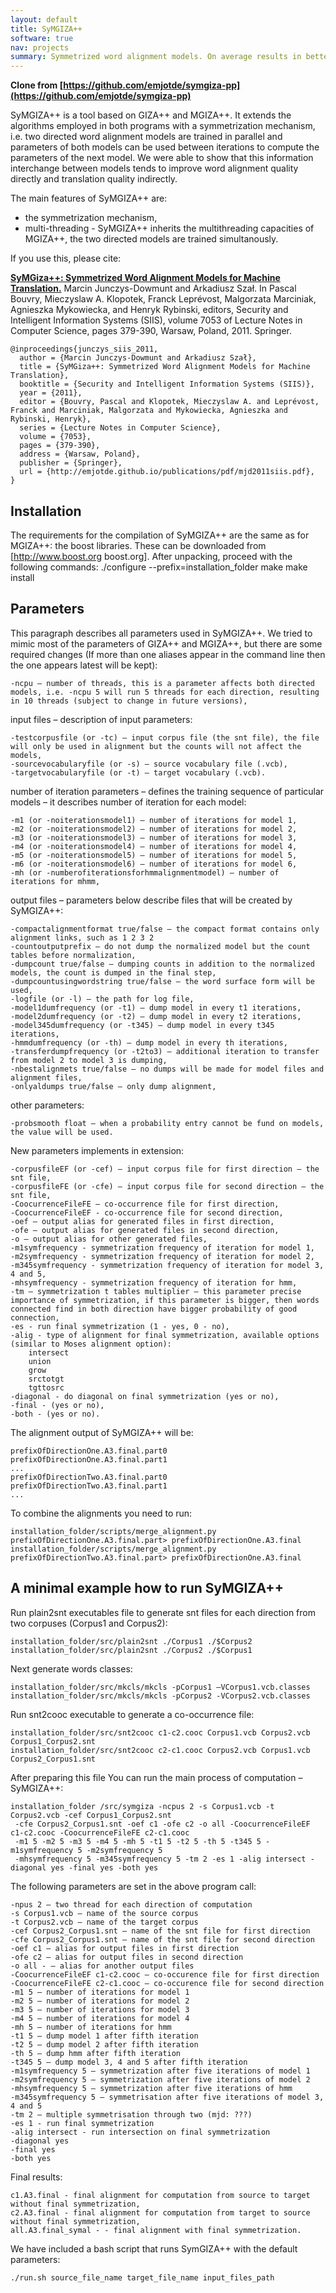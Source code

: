 ```yaml
---
layout: default
title: SyMGIZA++
software: true
nav: projects
summary: Symmetrized word alignment models. On average results in better alignment quality than MGIZA++.
---
```


__Clone from [https://github.com/emjotde/symgiza-pp](https://github.com/emjotde/symgiza-pp)__

SyMGIZA++ is a tool based on GIZA++ and MGIZA++. It extends the algorithms employed in both programs with a symmetrization mechanism, i.e. two directed word alignment models are trained in parallel and parameters of both models can be used between iterations to compute the parameters of the next model. We were able to show that this information interchange between models tends to improve word alignment quality directly and translation quality indirectly. 

The main features of SyMGIZA++ are:
* the symmetrization mechanism,
* multi-threading - SyMGIZA++ inherits the multithreading capacities of MGIZA++, the two directed models are trained simultanously.

If you use this, please cite:

[__SyMGiza++: Symmetrized Word Alignment Models for Machine Translation.__](http://emjotde.github.io/publications/pdf/mjd2011siis.pdf) Marcin Junczys-Dowmunt and Arkadiusz Szał. In Pascal Bouvry, Mieczyslaw A. Klopotek, Franck Leprévost, Malgorzata Marciniak, Agnieszka Mykowiecka, and Henryk Rybinski, editors, Security and Intelligent Information Systems (SIIS), volume 7053 of Lecture Notes in Computer Science, pages 379-390, Warsaw, Poland, 2011. Springer.

    @inproceedings{junczys_siis_2011,
      author = {Marcin Junczys-Dowmunt and Arkadiusz Szał},
      title = {SyMGiza++: Symmetrized Word Alignment Models for Machine Translation},
      booktitle = {Security and Intelligent Information Systems (SIIS)},
      year = {2011},
      editor = {Bouvry, Pascal and Klopotek, Mieczyslaw A. and Leprévost, Franck and Marciniak, Malgorzata and Mykowiecka, Agnieszka and Rybinski, Henryk},
      series = {Lecture Notes in Computer Science},
      volume = {7053},
      pages = {379-390},
      address = {Warsaw, Poland},
      publisher = {Springer},
      url = {http://emjotde.github.io/publications/pdf/mjd2011siis.pdf},
    }


Installation
------------

The requirements for the compilation of SyMGIZA++ are the same as for MGIZA++: the boost libraries. These can be downloaded from [http://www.boost.org boost.org]. After unpacking, proceed with the following commands:
 ./configure --prefix=installation_folder
 make
 make install

Parameters
----------

This paragraph describes all parameters used in SyMGIZA++. We tried to mimic most of the parameters of GIZA++ and MGIZA++, but there are some required changes (If more than one aliases appear in the command line then the one appears latest will be kept):

    -ncpu – number of threads, this is a parameter affects both directed models, i.e. -ncpu 5 will run 5 threads for each direction, resulting in 10 threads (subject to change in future versions),

input files – description of input parameters:

    -testcorpusfile (or -tc) – input corpus file (the snt file), the file will only be used in alignment but the counts will not affect the models,
    -sourcevocabularyfile (or -s) – source vocabulary file (.vcb),
    -targetvocabularyfile (or -t) – target vocabulary (.vcb).

number of iteration parameters – defines the training sequence of particular models – it describes number of iteration for each model:

    -m1 (or -noiterationsmodel1) – number of iterations for model 1,
    -m2 (or -noiterationsmodel2) – number of iterations for model 2,
    -m3 (or -noiterationsmodel3) – number of iterations for model 3,
    -m4 (or -noiterationsmodel4) – number of iterations for model 4,
    -m5 (or -noiterationsmodel5) – number of iterations for model 5,
    -m6 (or -noiterationsmodel6) – number of iterations for model 6,
    -mh (or -numberofiterationsforhmmalignmentmodel) – number of iterations for mhmm,

output files – parameters below describe files that will be created by SyMGIZA++:

    -compactalignmentformat true/false – the compact format contains only alignment links, such as 1 2 3 2
    -countoutputprefix – do not dump the normalized model but the count tables before normalization,
    -dumpcount true/false – dumping counts in addition to the normalized models, the count is dumped in the final step,
    -dumpcountusingwordstring true/false – the word surface form will be used,
    -logfile (or -l) – the path for log file,
    -model1dumfrequency (or -t1) – dump model in every t1 iterations,
    -model2dumfrequency (or -t2) – dump model in every t2 iterations,
    -model345dumfrequency (or -t345) – dump model in every t345 iterations,
    -hmmdumfrequency (or -th) – dump model in every th iterations,
    -transferdumpfrequency (or -t2to3) – additional iteration to transfer from model 2 to model 3 is dumping,
    -nbestalignmets true/false – no dumps will be made for model files and alignment files,
    -onlyaldumps true/false – only dump alignment,

other parameters:

    -probsmooth float – when a probability entry cannot be fund on models, the value will be used.

New parameters implements in extension:

    -corpusfileEF (or -cef) – input corpus file for first direction – the snt file,
    -corpusfileFE (or -cfe) – input corpus file for second direction – the snt file,
    -CoocurrenceFileFE – co-occurrence file for first direction,
    -CoocurrenceFileEF - co-occurrence file for second direction,
    -oef – output alias for generated files in first direction,
    -ofe – output alias for generated files in second direction,
    -o – output alias for other generated files,
    -m1symfrequency - symmetrization frequency of iteration for model 1,
    -m2symfrequency - symmetrization frequency of iteration for model 2,
    -m345symfrequency - symmetrization frequency of iteration for model 3, 4 and 5,
    -mhsymfrequency - symmetrization frequency of iteration for hmm,
    -tm – symmetrization t tables multiplier – this parameter precise importance of symmetrization, if this parameter is bigger, then words connected find in both direction have bigger probability of good connection,
    -es - run final symmetrization (1 - yes, 0 - no),
    -alig - type of alignment for final symmetrization, available options (similar to Moses alignment option):
        intersect
        union
        grow
        srctotgt
        tgttosrc
    -diagonal - do diagonal on final symmetrization (yes or no),
    -final - (yes or no),
    -both - (yes or no).

The alignment output of SyMGIZA++ will be:

    prefixOfDirectionOne.A3.final.part0
    prefixOfDirectionOne.A3.final.part1
    ...
    prefixOfDirectionTwo.A3.final.part0
    prefixOfDirectionTwo.A3.final.part1
    ...
    
To combine the alignments you need to run:

    installation_folder/scripts/merge_alignment.py prefixOfDirectionOne.A3.final.part> prefixOfDirectionOne.A3.final
    installation_folder/scripts/merge_alignment.py prefixOfDirectionTwo.A3.final.part> prefixOfDirectionOne.A3.final


A minimal example how to run SyMGIZA++
--------------------------------------

Run plain2snt executables file to generate snt files for each direction from two corpuses (Corpus1 and Corpus2):

    installation_folder/src/plain2snt ./Corpus1 ./$Corpus2
    installation_folder/src/plain2snt ./Corpus2 ./$Corpus1

Next generate words classes:

    installation_folder/src/mkcls/mkcls -pCorpus1 –VCorpus1.vcb.classes
    installation_folder/src/mkcls/mkcls -pCorpus2 -VCorpus2.vcb.classes

Run snt2cooc executable to generate a co-occurrence file:
    
    installation_folder/src/snt2cooc c1-c2.cooc Corpus1.vcb Corpus2.vcb Corpus1_Corpus2.snt
    installation_folder/src/snt2cooc c2-c1.cooc Corpus2.vcb Corpus1.vcb Corpus2_Corpus1.snt

After preparing this file You can run the main process of computation – SyMGIZA++:
 
    installation_folder /src/symgiza -ncpus 2 -s Corpus1.vcb -t Corpus2.vcb -cef Corpus1_Corpus2.snt
     -cfe Corpus2_Corpus1.snt -oef c1 -ofe c2 -o all -CoocurrenceFileEF c1-c2.cooc -CoocurrenceFileFE c2-c1.cooc
     -m1 5 -m2 5 -m3 5 -m4 5 -mh 5 -t1 5 -t2 5 -th 5 -t345 5 -m1symfrequency 5 -m2symfrequency 5
     -mhsymfrequency 5 -m345symfrequency 5 -tm 2 -es 1 -alig intersect -diagonal yes -final yes -both yes

The following parameters are set in the above program call:

    -npus 2 – two thread for each direction of computation
    -s Corpus1.vcb – name of the source corpus
    -t Corpus2.vcb – name of the target corpus
    -cef Corpus2_Corpus1.snt – name of the snt file for first direction
    -cfe Corpus2_Corpus1.snt – name of the snt file for second direction
    -oef c1 – alias for output files in first direction
    -ofe c2 – alias for output files in second direction
    -o all - – alias for another output files
    -CoocurrenceFileEF c1-c2.cooc – co-occurence file for first direction
    -CoocurrenceFileFE c2-c1.cooc – co-occurence file for second direction
    -m1 5 – number of iterations for model 1
    -m2 5 – number of iterations for model 2
    -m3 5 – number of iterations for model 3
    -m4 5 – number of iterations for model 4
    -mh 5 – number of iterations for hmm
    -t1 5 – dump model 1 after fifth iteration
    -t2 5 – dump model 2 after fifth iteration
    -th 5 – dump hmm after fifth iteration
    -t345 5 – dump model 3, 4 and 5 after fifth iteration
    -m1symfrequency 5 – symmetrization after five iterations of model 1
    -m2symfrequency 5 – symmetrization after five iterations of model 2
    -mhsymfrequency 5 – symmetrization after five iterations of hmm
    -m345symfrequency 5 – symmetrisation after five iterations of model 3, 4 and 5
    -tm 2 – multiple symmetrisation through two (mjd: ???)
    -es 1 - run final symmetrization
    -alig intersect - run intersection on final symmetrization
    -diagonal yes
    -final yes
    -both yes

Final results:

    c1.A3.final - final alignment for computation from source to target without final symmetrization,
    c2.A3.final - final alignment for computation from target to source without final symmetrization,
    all.A3.final_symal - - final alignment with final symmetrization.

We have included a bash script that runs SymGIZA++ with the default parameters:
    
    ./run.sh source_file_name target_file_name input_files_path
